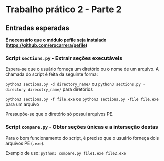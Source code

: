 # Trabalho prático 2 - Parte 2

## Entradas esperadas
**É necessário que o módulo pefile seja instalado (https://github.com/erocarrera/pefile)**

### Script ```sections.py``` - Extrair seções executáveis
Espera-se que o usuário forneça um diretório ou o nome de um arquivo. A chamada do script é feita da seguinte forma:

```python3 sections.py -d directory_name/``` ou ```python3 sections.py -directory direcotry_name/``` para diretórios

```python3 sections.py -f file.exe``` ou ```python3 sections.py -file file.exe``` para um arquivo

Pressupõe-se que o diretório só possui arquivos PE.

### Script ```compare.py``` - Obter seções únicas e a interseção destas
Para o bom funcionamento do script, é preciso que o usuário forneça dois arquivos PE (```.exe```).

Exemplo de uso: ```python3 compare.py file1.exe file2.exe```
